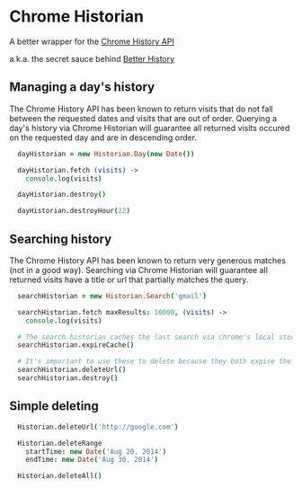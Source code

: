 Chrome Historian
======================

A better wrapper for the [Chrome History API](https://developer.chrome.com/extensions/history)

a.k.a. the secret sauce behind [Better History](https://chrome.google.com/webstore/detail/better-history/obciceimmggglbmelaidpjlmodcebijb)


Managing a day's history
---------------------

The Chrome History API has been known to return visits that do not fall between the requested dates and visits that are out of order. Querying a day's history via Chrome Historian will guarantee all returned visits occured on the requested day and are in descending order.

```coffee
  dayHistorian = new Historian.Day(new Date())

  dayHistorian.fetch (visits) ->
    console.log(visits)

  dayHistorian.destroy()

  dayHistorian.destroyHour(22)
```


Searching history
---------------------

The Chrome History API has been known to return very generous matches (not in a good way). Searching via Chrome Historian will guarantee all returned visits have a title or url that partially matches the query.

```coffee
  searchHistorian = new Historian.Search('gmail')

  searchHistorian.fetch maxResults: 10000, (visits) ->
    console.log(visits)

  # The search historian caches the last search via chrome's local storage api
  searchHistorian.expireCache()

  # It's important to use these to delete because they both expire the previous search cache
  searchHistorian.deleteUrl()
  searchHistorian.destroy()
```

Simple deleting
----------------------

```coffee
  Historian.deleteUrl('http://google.com')

  Historian.deleteRange
    startTime: new Date('Aug 20, 2014')
    endTime: new Date('Aug 30, 2014')

  Historian.deleteAll()
```
